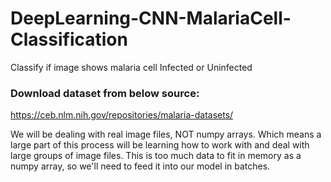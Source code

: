 # DeepLearning-CNN-MalariaCell-Classification
Classify if image shows malaria cell Infected or Uninfected

### Download dataset from below source:
https://ceb.nlm.nih.gov/repositories/malaria-datasets/

We will be dealing with real image files, NOT numpy arrays. Which means a large part of this process will be learning how to work with and deal with large groups of image files. This is too much data to fit in memory as a numpy array, so we'll need to feed it into our model in batches. 
